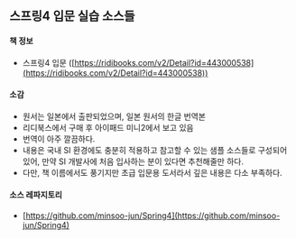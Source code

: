 ## 스프링4 입문 실습 소스들

#### 책 정보
- 스프링4 입문 ([https://ridibooks.com/v2/Detail?id=443000538](https://ridibooks.com/v2/Detail?id=443000538))

#### 소감
- 원서는 일본에서 출판되었으며, 일본 원서의 한글 번역본
- 리디북스에서 구매 후 아이패드 미니2에서 보고 있음
- 번역이 아주 깔끔하다.
- 내용은 국내 SI 환경에도 충분히 적용하고 참고할 수 있는 샘플 소스들로 구성되어 있어, 만약 SI 개발사에 처음 입사하는 분이 있다면 추천해줄만 하다.
- 다만, 책 이름에서도 풍기지만 초급 입문용 도서라서 깊은 내용은 다소 부족하다.
  
#### 소스 레파지토리
- [https://github.com/minsoo-jun/Spring4](https://github.com/minsoo-jun/Spring4)